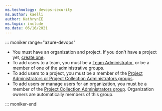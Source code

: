 ```yaml
---
ms.technology: devops-security
ms.author: kaelli
author: KathrynEE
ms.topic: include
ms.date: 06/16/2021
---
```




::: moniker range="azure-devops"  
 
* You must have an organization and project. If you don't have a project yet, [create one](../organizations/projects/create-project.md). 
* To add users to a team, you must be a [Team Administrator](../organizations/settings/add-team-administrator.md), or be a member of one of the administrative groups.  
* To add users to a project, you must be a member of the [Project Administrators or Project Collection Administrators groups](../organizations/security/set-project-collection-level-permissions.md).
* To add users or manage users for an organization, you must be a member of the [Project Collection Administrators group](../organizations/security/set-project-collection-level-permissions.md). Organization owners are automatically members of this group.
 

::: moniker-end